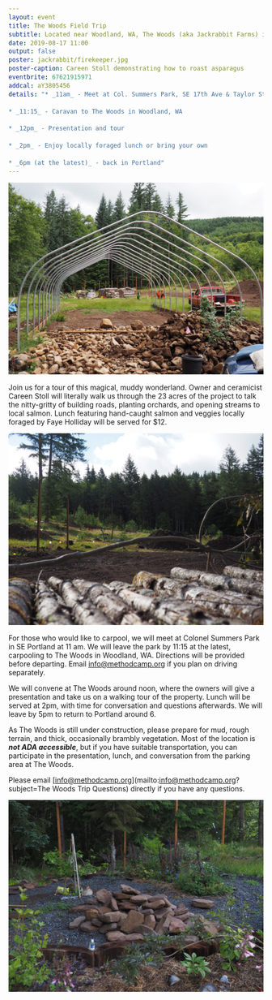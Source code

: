 ```yaml
---
layout: event
title: The Woods Field Trip
subtitle: Located near Woodland, WA, The Woods (aka Jackrabbit Farms) is in the process of becoming a center for permaculture, ceramics, and experiential learning.
date: 2019-08-17 11:00
output: false
poster: jackrabbit/firekeeper.jpg
poster-caption: Careen Stoll demonstrating how to roast asparagus
eventbrite: 67621915971
addcal: aY3805456
details: "* _11am_ - Meet at Col. Summers Park, SE 17th Ave & Taylor St 

* _11:15_ - Caravan to The Woods in Woodland, WA 

* _12pm_ - Presentation and tour 

* _2pm_ - Enjoy locally foraged lunch or bring your own 

* _6pm (at the latest)_ - back in Portland"
---
```



![The Woods Under Construction](/images/jackrabbit/jr-3.jpg)

Join us for a tour of this magical, muddy wonderland. Owner and ceramicist Careen Stoll will literally walk us through the 23 acres of the project to talk the nitty-gritty of building roads, planting orchards, and opening streams to local salmon. Lunch featuring hand-caught salmon and veggies locally foraged by Faye Holliday will be served for $12.


![The Woods Under Construction](/images/jackrabbit/jr-1.jpg)

For those who would like to carpool, we will meet at Colonel Summers Park in SE Portland at 11 am. We will leave the park by 11:15 at the latest, carpooling to The Woods in Woodland, WA. Directions will be provided before departing. Email [info@methodcamp.org](mailto:info@methodcamp.org?subject=Carpooling) if you plan on driving separately. 

We will convene at The Woods around noon, where the owners will give a presentation and take us on a walking tour of the property. Lunch will be served at 2pm, with time for conversation and questions afterwards. We will leave by 5pm to return to Portland around 6. 


As The Woods is still under construction, please prepare for mud, rough terrain, and thick, occasionally brambly vegetation. Most of the location is ***not ADA accessible***, but if you have suitable transportation, you can participate in the presentation, lunch, and conversation from the parking area at The Woods.

Please email [info@methodcamp.org](mailto:info@methodcamp.org?subject=The Woods Trip Questions) directly if you have any questions.

![The Woods Under Construction](/images/jackrabbit/jr-2.jpg)
